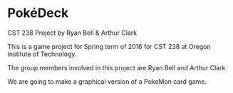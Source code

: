 # PokéDeck
CST 238 Project by Ryan Bell &amp; Arthur Clark

This is a game project for Spring term of 2016 for CST 238 at Oregon Institute of Technology.

The group members involved in this project are Ryan Bell and Arthur Clark

We are going to make a graphical version of a PokeMon card game.
